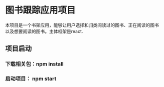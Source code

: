 # 图书跟踪应用项目
本项目是一个书架应用，能够让用户选择和归类阅读过的图书、正在阅读的图书
以及想要阅读的图书。主体框架是react.


## 项目启动
 ### 下载相关包：npm install
 ### 启动项目： npm start
